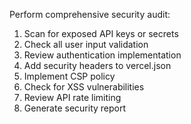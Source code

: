 Perform comprehensive security audit:
1. Scan for exposed API keys or secrets
2. Check all user input validation
3. Review authentication implementation
4. Add security headers to vercel.json
5. Implement CSP policy
6. Check for XSS vulnerabilities
7. Review API rate limiting
8. Generate security report